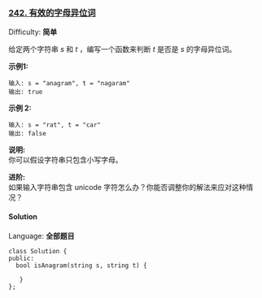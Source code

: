 ### [242\. 有效的字母异位词](https://leetcode-cn.com/problems/valid-anagram/)

Difficulty: **简单**


给定两个字符串 _s_ 和 _t_ ，编写一个函数来判断 _t_ 是否是 _s_ 的字母异位词。

**示例1:**

```
输入: s = "anagram", t = "nagaram"
输出: true
```

**示例 2:**

```
输入: s = "rat", t = "car"
输出: false
```

**说明:**  
你可以假设字符串只包含小写字母。

**进阶:**  
如果输入字符串包含 unicode 字符怎么办？你能否调整你的解法来应对这种情况？


#### Solution

Language: **全部题目**

```全部题目
class Solution {
public:
  bool isAnagram(string s, string t) {
  
   }
};
```